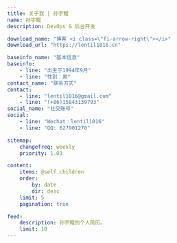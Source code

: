 ```yaml
---
title: 关于我 | 孙宇鲲
name: 孙宇鲲
description: DevOps & 后台开发

download_name: "博客 <i class=\"fi-arrow-right\"></i>"
download_url: "https://lentil1016.cn"

baseinfo_name: "基本信息"
baseinfo:
    - line: "出生于1994年9月"
    - line: "性别：男"
contact_name: "联系方式"
contact: 
    - line: "lentil1016@gmail.com"
    - line: "(+86)15843139793"
social_name: "社交账号"
social:
    - line: "Wechat：lentil1016"
    - line: "QQ: 627901270"

sitemap:
    changefreq: weekly
    priority: 1.03

content:
    items: @self.children
    order:
        by: date
        dir: desc
    limit: 5
    pagination: true

feed:
    description: 孙宇鲲的个人简历。
    limit: 10
---
```


